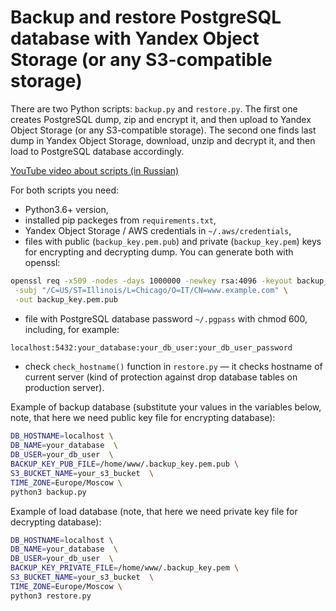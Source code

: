 Backup and restore PostgreSQL database with Yandex Object Storage (or any S3-compatible storage)
===

There are two Python scripts: `backup.py` and `restore.py`. The first one creates
PostgreSQL dump, zip and encrypt it, and then upload to Yandex Object
Storage (or any S3-compatible storage). The second one finds last dump in
Yandex Object Storage, download, unzip and decrypt it, and then load to
PostgreSQL database accordingly.

[YouTube video about scripts (in Russian)](https://www.youtube.com/watch?v=30TBpI4lEPI)

For both scripts you need:

* Python3.6+ version,
* installed pip packeges from `requirements.txt`,
* Yandex Object Storage / AWS credentials in `~/.aws/credentials`,
* files with public (`backup_key.pem.pub`) and private (`backup_key.pem`) keys for encrypting and decrypting dump. You can generate both with openssl:
```sh
openssl req -x509 -nodes -days 1000000 -newkey rsa:4096 -keyout backup_key.pem\
 -subj "/C=US/ST=Illinois/L=Chicago/O=IT/CN=www.example.com" \
 -out backup_key.pem.pub
 ```
* file with PostgreSQL database password `~/.pgpass` with chmod 600, including, for example:
```sh
localhost:5432:your_database:your_db_user:your_db_user_password
```
* check `check_hostname()` function in `restore.py` — it checks hostname of current server (kind of protection against drop database tables on production server).

Example of backup database (substitute your values in the variables below,
note, that here we need public key file for encrypting database):

```sh
DB_HOSTNAME=localhost \
DB_NAME=your_database  \
DB_USER=your_db_user  \
BACKUP_KEY_PUB_FILE=/home/www/.backup_key.pem.pub \
S3_BUCKET_NAME=your_s3_bucket  \
TIME_ZONE=Europe/Moscow \
python3 backup.py
```

Example of load database (note, that here we need private key file for 
decrypting database):

```sh
DB_HOSTNAME=localhost \
DB_NAME=your_database  \
DB_USER=your_db_user  \
BACKUP_KEY_PRIVATE_FILE=/home/www/.backup_key.pem \
S3_BUCKET_NAME=your_s3_bucket  \
TIME_ZONE=Europe/Moscow \
python3 restore.py
```
